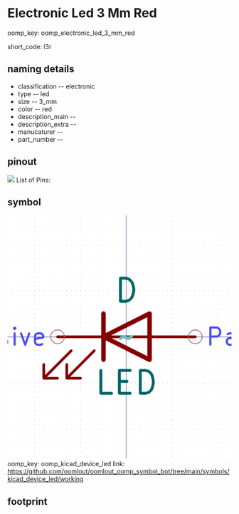 # Electronic Led 3 Mm Red
oomp_key: oomp_electronic_led_3_mm_red  

short_code: l3r
## naming details
* classification -- electronic
* type -- led
* size -- 3_mm
* color -- red
* description_main -- 
* description_extra -- 
* manucaturer -- 
* part_number -- 
## pinout
![](working_pinout_600.png)
List of Pins:

## symbol

![](symbol/0/working/working_600.png)  
oomp_key: oomp_kicad_device_led
link: https://github.com/oomlout/oomlout_oomp_symbol_bot/tree/main/symbols/kicad_device_led/working


## footprint
